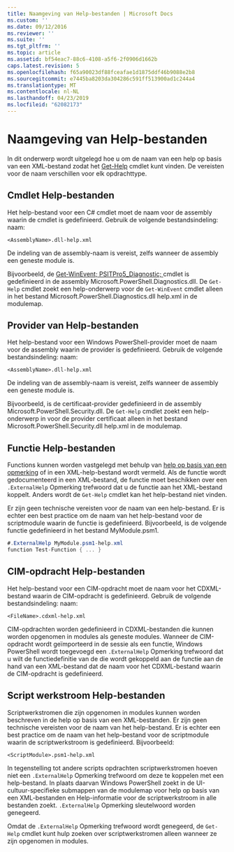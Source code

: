 ```yaml
---
title: Naamgeving van Help-bestanden | Microsoft Docs
ms.custom: ''
ms.date: 09/12/2016
ms.reviewer: ''
ms.suite: ''
ms.tgt_pltfrm: ''
ms.topic: article
ms.assetid: bf54eac7-88c6-4108-a5f6-2f0906d1662b
caps.latest.revision: 5
ms.openlocfilehash: f65a90023df88fceafae1d1875ddf46b9088e2b8
ms.sourcegitcommit: e7445ba8203da304286c591ff513900ad1c244a4
ms.translationtype: MT
ms.contentlocale: nl-NL
ms.lasthandoff: 04/23/2019
ms.locfileid: "62082173"
---
```

# <a name="naming-help-files"></a>Naamgeving van Help-bestanden

In dit onderwerp wordt uitgelegd hoe u om de naam van een help op basis van een XML-bestand zodat het [Get-Help](/powershell/module/Microsoft.PowerShell.Core/Get-Help) cmdlet kunt vinden. De vereisten voor de naam verschillen voor elk opdrachttype.

## <a name="cmdlet-help-files"></a>Cmdlet Help-bestanden

Het help-bestand voor een C# cmdlet moet de naam voor de assembly waarin de cmdlet is gedefinieerd. Gebruik de volgende bestandsindeling: naam:

```
<AssemblyName>.dll-help.xml
```

De indeling van de assembly-naam is vereist, zelfs wanneer de assembly een geneste module is.

Bijvoorbeeld, de [Get-WinEvent; PSITPro5_Diagnostic; ](/powershell/module/Microsoft.PowerShell.Diagnostics/Get-WinEvent) cmdlet is gedefinieerd in de assembly Microsoft.PowerShell.Diagnostics.dll. De `Get-Help` cmdlet zoekt een help-onderwerp voor de `Get-WinEvent` cmdlet alleen in het bestand Microsoft.PowerShell.Diagnostics.dll help.xml in de modulemap.

## <a name="provider-help-files"></a>Provider van Help-bestanden

Het help-bestand voor een Windows PowerShell-provider moet de naam voor de assembly waarin de provider is gedefinieerd. Gebruik de volgende bestandsindeling: naam:

```
<AssemblyName>.dll-help.xml
```

De indeling van de assembly-naam is vereist, zelfs wanneer de assembly een geneste module is.

Bijvoorbeeld, is de certificaat-provider gedefinieerd in de assembly Microsoft.PowerShell.Security.dll. De `Get-Help` cmdlet zoekt een help-onderwerp in voor de provider certificaat alleen in het bestand Microsoft.PowerShell.Security.dll help.xml in de modulemap.

## <a name="function-help-files"></a>Functie Help-bestanden

Functions kunnen worden vastgelegd met behulp van [help op basis van een opmerking](/powershell/module/microsoft.powershell.core/about/about_comment_based_help) of in een XML-help-bestand wordt vermeld. Als de functie wordt gedocumenteerd in een XML-bestand, de functie moet beschikken over een `.ExternalHelp` Opmerking trefwoord dat u de functie aan het XML-bestand koppelt. Anders wordt de `Get-Help` cmdlet kan het help-bestand niet vinden.

Er zijn geen technische vereisten voor de naam van een help-bestand. Er is echter een best practice om de naam van het help-bestand voor de scriptmodule waarin de functie is gedefinieerd. Bijvoorbeeld, is de volgende functie gedefinieerd in het bestand MyModule.psm1.

```csharp
#.ExternalHelp MyModule.psm1-help.xml
function Test-Function { ... }
```

## <a name="cim-command-help-files"></a>CIM-opdracht Help-bestanden

Het help-bestand voor een CIM-opdracht moet de naam voor het CDXML-bestand waarin de CIM-opdracht is gedefinieerd. Gebruik de volgende bestandsindeling: naam:

```
<FileName>.cdxml-help.xml
```

CIM-opdrachten worden gedefinieerd in CDXML-bestanden die kunnen worden opgenomen in modules als geneste modules. Wanneer de CIM-opdracht wordt geïmporteerd in de sessie als een functie, Windows PowerShell wordt toegevoegd een `.ExternalHelp` Opmerking trefwoord dat u wilt de functiedefinitie van de die wordt gekoppeld aan de functie aan de hand van een XML-bestand dat de naam voor het CDXML-bestand waarin de CIM-opdracht is gedefinieerd.

## <a name="script-workflow-help-files"></a>Script werkstroom Help-bestanden

Scriptwerkstromen die zijn opgenomen in modules kunnen worden beschreven in de help op basis van een XML-bestanden. Er zijn geen technische vereisten voor de naam van het help-bestand. Er is echter een best practice om de naam van het help-bestand voor de scriptmodule waarin de scriptwerkstroom is gedefinieerd. Bijvoorbeeld:

```
<ScriptModule>.psm1-help.xml
```

In tegenstelling tot andere scripts opdrachten scriptwerkstromen hoeven niet een `.ExternalHelp` Opmerking trefwoord om deze te koppelen met een help-bestand. In plaats daarvan Windows PowerShell zoekt in de UI-cultuur-specifieke submappen van de modulemap voor help op basis van een XML-bestanden en Help-informatie voor de scriptwerkstroom in alle bestanden zoekt. `.ExternalHelp` Opmerking sleutelwoord worden genegeerd.

Omdat de `.ExternalHelp` Opmerking trefwoord wordt genegeerd, de `Get-Help` cmdlet kunt hulp zoeken over scriptwerkstromen alleen wanneer ze zijn opgenomen in modules.